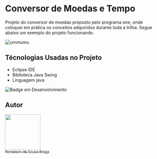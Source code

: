 <h1>Conversor de Moedas e Tempo</h1>
<p>Projeto do conversor de moedas proposto pelo programa one, onde coloquei em prática os conceitos adquiridos durante toda a trilha.
Segue abaixo um exemplo do projeto funcionando.</p>

![ummumu](Conversor.gif)

<h2> Técnologias Usadas no Projeto</h2>

<ul>
<li>Eclipse IDE </li>
<li>Biblioteca Java Swing </li>
<li>Linguagem java </li>
</ul>

![Badge em Desenvolvimento](http://img.shields.io/static/v1?label=STATUS&message=CONCLUÍDO&color=GREEN&style=for-the-badge)

<h2>Autor</h2>

 [<img src="https://avatars.githubusercontent.com/u/87575553?s=400&u=90f70d96bdbace8688da6cecdc40bc825f63eb24&v=4" width=115><br><sub>Ronielson de Sousa Braga</sub>](https://github.com/Roni-Braga)
